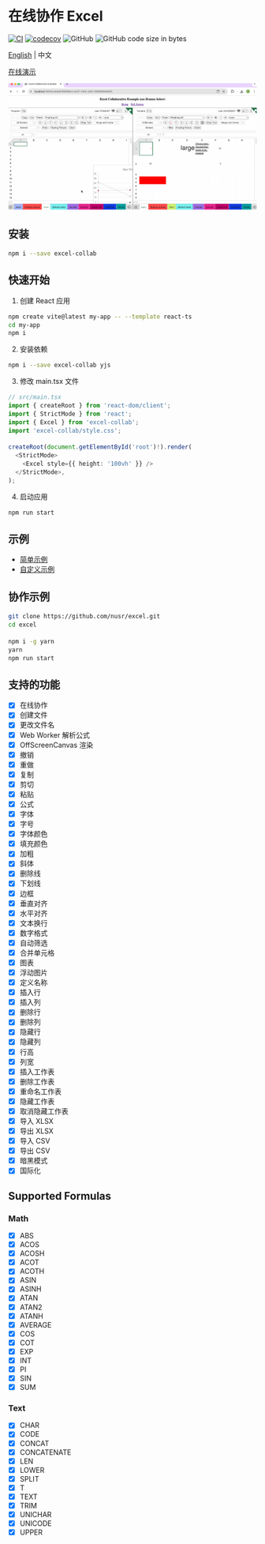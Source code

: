 # 在线协作 Excel

[![CI](https://github.com/nusr/excel/actions/workflows/main.yml/badge.svg)](https://github.com/nusr/excel/actions/workflows/main.yml)
[![codecov](https://codecov.io/gh/nusr/excel/branch/main/graph/badge.svg?token=ZOC8RHD3Z1)](https://codecov.io/gh/nusr/excel)
![GitHub](https://img.shields.io/github/license/nusr/excel.svg)
![GitHub code size in bytes](https://img.shields.io/github/languages/code-size/nusr/excel.svg)

[English](./README.md) | 中文

[在线演示](https://nusr.github.io/excel)

![演示](./scripts/demo.gif)

## 安装

```bash
npm i --save excel-collab
```

## 快速开始

1. 创建 React 应用

```bash
npm create vite@latest my-app -- --template react-ts
cd my-app
npm i
```

2. 安装依赖

```bash
npm i --save excel-collab yjs
```

3. 修改 main.tsx 文件

```ts src/main.tsx
// src/main.tsx
import { createRoot } from 'react-dom/client';
import { StrictMode } from 'react';
import { Excel } from 'excel-collab';
import 'excel-collab/style.css';

createRoot(document.getElementById('root')!).render(
  <StrictMode>
    <Excel style={{ height: '100vh' }} />
  </StrictMode>,
);
```

4. 启动应用

```bash
npm run start
```

## 示例

- [简单示例](https://stackblitz.com/edit/nusr-excel-simple)
- [自定义示例](https://stackblitz.com/edit/nusr-excel-custom)

## 协作示例

```bash
git clone https://github.com/nusr/excel.git
cd excel

npm i -g yarn
yarn
npm run start
```

## 支持的功能

- [x] 在线协作
- [x] 创建文件
- [x] 更改文件名
- [x] Web Worker 解析公式
- [x] OffScreenCanvas 渲染
- [x] 撤销
- [x] 重做
- [x] 复制
- [x] 剪切
- [x] 粘贴
- [x] 公式
- [x] 字体
- [x] 字号
- [x] 字体颜色
- [x] 填充颜色
- [x] 加粗
- [x] 斜体
- [x] 删除线
- [x] 下划线
- [x] 边框
- [x] 垂直对齐
- [x] 水平对齐
- [x] 文本换行
- [x] 数字格式
- [x] 自动筛选
- [x] 合并单元格
- [x] 图表
- [x] 浮动图片
- [x] 定义名称
- [x] 插入行
- [x] 插入列
- [x] 删除行
- [x] 删除列
- [x] 隐藏行
- [x] 隐藏列
- [x] 行高
- [x] 列宽
- [x] 插入工作表
- [x] 删除工作表
- [x] 重命名工作表
- [x] 隐藏工作表
- [x] 取消隐藏工作表
- [x] 导入 XLSX
- [x] 导出 XLSX
- [x] 导入 CSV
- [x] 导出 CSV
- [x] 暗黑模式
- [x] 国际化

## Supported Formulas

### Math

- [x] ABS
- [x] ACOS
- [x] ACOSH
- [x] ACOT
- [x] ACOTH
- [x] ASIN
- [x] ASINH
- [x] ATAN
- [x] ATAN2
- [x] ATANH
- [x] AVERAGE
- [x] COS
- [x] COT
- [x] EXP
- [x] INT
- [x] PI
- [x] SIN
- [x] SUM

### Text

- [x] CHAR
- [x] CODE
- [x] CONCAT
- [x] CONCATENATE
- [x] LEN
- [x] LOWER
- [x] SPLIT
- [x] T
- [x] TEXT
- [x] TRIM
- [x] UNICHAR
- [x] UNICODE
- [x] UPPER
